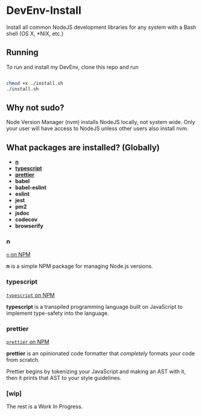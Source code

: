 # DevEnv-Install
Install all common NodeJS development libraries for any system with a Bash shell (OS X, *NIX, etc.)

## Running

To run and install my DevEnv, clone this repo and run 

```bash

chmod +x ./install.sh
./install.sh

```

## Why not sudo?

Node Version Manager (nvm) installs NodeJS locally, not system wide.
Only your user will have access to NodeJS unless other users also install
nvm.

## What packages are installed? (Globally)

- [**n**](#n)
- [**typescript**](#typescript)
- [**prettier**](#prettier)
- **babel**
- **babel-eslint**
- **eslint**
- **jest**
- **pm2**
- **jsdoc**
- **codecov**
- **browserify**

### n

[`n` on NPM](https://npmjs.com/package/n)

**n** is a simple NPM package for managing Node.js versions.

### typescript

[`typescript` on NPM](https://npmjs.com/package/typescript)

**typescript** is a transpiled programming language built on JavaScript to implement type-safety into the language.

### prettier

[`prettier` on NPM](https://npmjs.com/package/prettier)

**prettier** is an opinionated code formatter that *completely* formats your code from scratch.

Prettier begins by tokenizing your JavaScript and making an AST with it, then it prints that AST to your style guidelines.

### \[wip\]

The rest is a Work In Progress.
